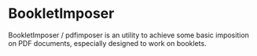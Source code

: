 # BookletImposer

BookletImposer / pdfimposer is an utility to achieve some basic imposition on PDF documents, especially designed to work on booklets.
